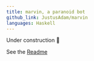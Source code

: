 ```yaml
---
title: marvin, a paranoid bot
github_link: JustusAdam/marvin
languages: Haskell
---
```


Under construction 🔨


See the [Readme](https://github.com/JustusAdam/marvin#readme)